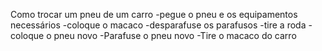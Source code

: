 Como trocar um pneu de um carro
-pegue o pneu e os equipamentos necessários 
-coloque o macaco
-desparafuse os parafusos
-tire a roda
-coloque o pneu novo
-Parafuse o pneu novo
-Tire o macaco do carro
